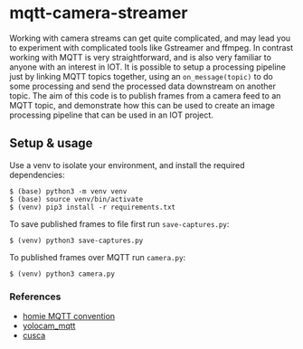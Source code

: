 # mqtt-camera-streamer
Working with camera streams can get quite complicated, and may lead you to experiment with complicated tools like Gstreamer and ffmpeg. In contrast working with MQTT is very straightforward, and is also very familiar to anyone with an interest in IOT. It is possible to setup a processing pipeline just by linking MQTT topics together, using an `on_message(topic)` to do some processing and send the processed data downstream on another topic. The aim of this code is to publish frames from a camera feed to an MQTT topic, and demonstrate how this can be used to create an image processing pipeline that can be used in an IOT project. 

## Setup & usage
Use a venv to isolate your environment, and install the required dependencies:
```
$ (base) python3 -m venv venv
$ (base) source venv/bin/activate
$ (venv) pip3 install -r requirements.txt
```

To save published frames to file first run `save-captures.py`:
```
$ (venv) python3 save-captures.py
```

To published frames over MQTT run `camera.py`:
```
$ (venv) python3 camera.py
```

### References
* [homie MQTT convention](https://homieiot.github.io/)
* [yolocam_mqtt](https://github.com/LarsAC/yolocam_mqtt/blob/master/yolo_mqtt_server.py)
* [cusca](https://github.com/dgomes/cusca)
